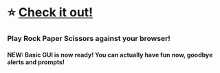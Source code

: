 # ⭐ [Check it out!](https://g4brielmedeiros.github.io/RockPaperScissorsJS/)

### Play Rock Paper Scissors against your browser! 


#### NEW: Basic GUI is now ready! You can actually have fun now, goodbye alerts and prompts!
